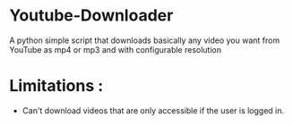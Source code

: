 # Youtube-Downloader
A python simple script that downloads basically any video you want from YouTube as mp4 or mp3 and with configurable resolution
# Limitations :
  - Can't download videos that are only accessible if the user is logged in.
